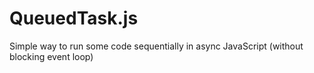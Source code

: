 # QueuedTask.js
Simple way to run some code sequentially in async JavaScript (without blocking event loop) 
